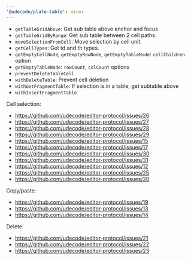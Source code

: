 ```yaml
---
'@udecode/plate-table': minor
---
```


- `getTableGridAbove`: Get sub table above anchor and focus
- `getTableGridByRange`: Get sub table between 2 cell paths.
- `moveSelectionFromCell`: Move selection by cell unit.
- `getCellTypes`: Get td and th types.
- `getEmptyCellNode`, `getEmptyRowNode`, `getEmptyTableNode`: `cellChildren` option
- `getEmptyTableNode`: `rowCount`, `colCount` options
- `preventDeleteTableCell`
- `withDeleteTable`: Prevent cell deletion
- `withGetFragmentTable`: If selection is in a table, get subtable above
- `withInsertFragmentTable`

Cell selection:
- https://github.com/udecode/editor-protocol/issues/26
- https://github.com/udecode/editor-protocol/issues/27
- https://github.com/udecode/editor-protocol/issues/28
- https://github.com/udecode/editor-protocol/issues/29
- https://github.com/udecode/editor-protocol/issues/15
- https://github.com/udecode/editor-protocol/issues/17
- https://github.com/udecode/editor-protocol/issues/30
- https://github.com/udecode/editor-protocol/issues/31
- https://github.com/udecode/editor-protocol/issues/12
- https://github.com/udecode/editor-protocol/issues/25
- https://github.com/udecode/editor-protocol/issues/20

Copy/paste:
- https://github.com/udecode/editor-protocol/issues/19
- https://github.com/udecode/editor-protocol/issues/13
- https://github.com/udecode/editor-protocol/issues/14

Delete:
- https://github.com/udecode/editor-protocol/issues/21
- https://github.com/udecode/editor-protocol/issues/22
- https://github.com/udecode/editor-protocol/issues/23
